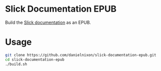 Slick Documentation EPUB
=============================================
Build the [Slick documentation](https://github.com/slick/slick/tree/master/slick/src/sphinx) as an EPUB.

Usage
=====
```bash
git clone https://github.com/danielnixon/slick-documentation-epub.git
cd slick-documentation-epub
./build.sh
```
